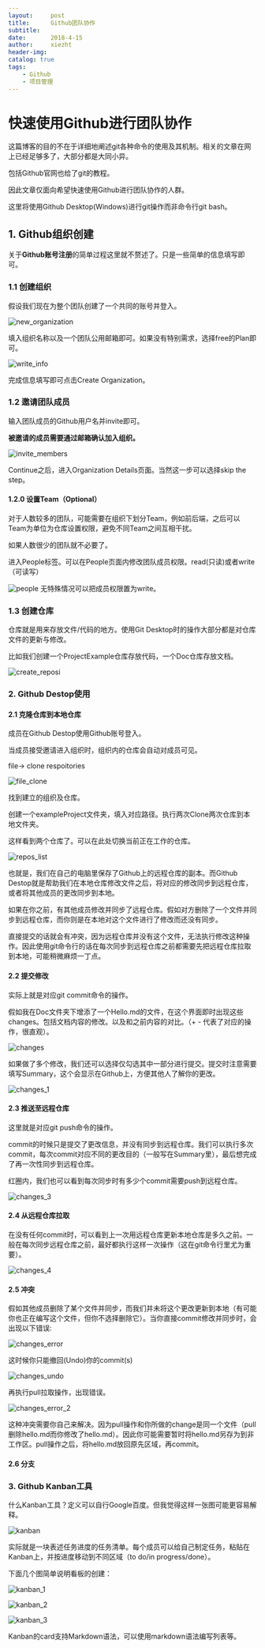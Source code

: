 ```yaml
---
layout:     post
title:      Github团队协作
subtitle:   
date:       2018-4-15
author:     xiezht
header-img: 
catalog: true
tags:
    - Github
    - 项目管理
---
```


# 快速使用Github进行团队协作

这篇博客的目的不在于详细地阐述git各种命令的使用及其机制。相关的文章在网上已经足够多了，大部分都是大同小异。

包括Github官网也给了git的教程。

因此文章仅面向希望快速使用Github进行团队协作的人群。

这里将使用Github Desktop(Windows)进行git操作而非命令行git bash。



## 1. Github组织创建

关于**Github账号注册**的简单过程这里就不赘述了。只是一些简单的信息填写即可。

### 1.1 创建组织

假设我们现在为整个团队创建了一个共同的账号并登入。

![new_organization](https://github.com/xiezht/xiezht.github.io/blob/master/postImg/new_organization.png)

填入组织名称以及一个团队公用邮箱即可。如果没有特别需求，选择free的Plan即可。

![write_info](https://github.com/xiezht/xiezht.github.io/blob/master/postImg/wirte_info.png)

完成信息填写即可点击Create Organization。

### 1.2 邀请团队成员

输入团队成员的Github用户名并invite即可。

**被邀请的成员需要通过邮箱确认加入组织。**

![invite_members](https://github.com/xiezht/xiezht.github.io/blob/master/postImg/invite_members.png)

Continue之后，进入Organization Details页面。当然这一步可以选择skip the step。

#### 1.2.0 设置Team（Optional）

对于人数较多的团队，可能需要在组织下划分Team，例如前后端，之后可以Team为单位为仓库设置权限，避免不同Team之间互相干扰。

如果人数很少的团队就不必要了。

进入People标签。可以在People页面内修改团队成员权限。read(只读)或者write（可读写）

![people](https://github.com/xiezht/xiezht.github.io/blob/master/postImg/repos.png)
无特殊情况可以把成员权限置为write。


### 1.3 创建仓库

仓库就是用来存放文件/代码的地方。使用Git Desktop时的操作大部分都是对仓库文件的更新与修改。

比如我们创建一个ProjectExample仓库存放代码，一个Doc仓库存放文档。

![create_reposi](https://github.com/xiezht/xiezht.github.io/blob/master/postImg/create_repos.png)


### 2. Github Destop使用


#### 2.1 克隆仓库到本地仓库

成员在Github Destop使用Github账号登入。

当成员接受邀请进入组织时，组织内的仓库会自动对成员可见。

file-> clone respoitories

![file_clone](https://github.com/xiezht/xiezht.github.io/blob/master/postImg/file.png)

找到建立的组织及仓库。

创建一个exampleProject文件夹，填入对应路径。执行两次Clone两次仓库到本地文件夹。

这样看到两个仓库了。可以在此处切换当前正在工作的仓库。

![repos_list](https://github.com/xiezht/xiezht.github.io/blob/master/postImg/repos_list.png)


也就是，我们在自己的电脑里保存了Github上的远程仓库的副本。而Github Destop就是帮助我们在本地仓库修改文件之后，将对应的修改同步到远程仓库，或者将其他成员的更改同步到本地。

如果在你之前，有其他成员修改并同步了远程仓库。假如对方删除了一个文件并同步到远程仓库，而你则是在本地对这个文件进行了修改而还没有同步。

直接提交的话就会有冲突，因为远程仓库并没有这个文件，无法执行修改这种操作。因此使用git命令行的话在每次同步到远程仓库之前都需要先把远程仓库拉取到本地，可能稍微麻烦一丁点。

#### 2.2 提交修改

实际上就是对应git commit命令的操作。

假如我在Doc文件夹下增添了一个Hello.md的文件，在这个界面即时出现这些changes。包括文档内容的修改。以及和之前内容的对比。（+ - 代表了对应的操作，很直观）。

![changes](https://github.com/xiezht/xiezht.github.io/blob/master/postImg/changes.png)

如果做了多个修改，我们还可以选择仅勾选其中一部分进行提交。提交时注意需要填写Summary，这个会显示在Github上，方便其他人了解你的更改。

![changes_1](https://github.com/xiezht/xiezht.github.io/blob/master/postImg/changes_1.png)

#### 2.3 推送至远程仓库

这里就是对应git push命令的操作。

commit的时候只是提交了更改信息，并没有同步到远程仓库。我们可以执行多次commit，每次commit对应不同的更改目的（一般写在Summary里），最后想完成了再一次性同步到远程仓库。

红圈内，我们也可以看到每次同步时有多少个commit需要push到远程仓库。

![changes_3](https://github.com/xiezht/xiezht.github.io/blob/master/postImg/changes_3.png)

#### 2.4 从远程仓库拉取

在没有任何commit时，可以看到上一次用远程仓库更新本地仓库是多久之前。一般在每次同步远程仓库之前，最好都执行这样一次操作（这在git命令行里尤为重要）。

![changes_4](https://github.com/xiezht/xiezht.github.io/blob/master/postImg/changes_4.png)

#### 2.5 冲突

假如其他成员删除了某个文件并同步，而我们并未将这个更改更新到本地（有可能你也正在编写这个文件，但你不选择删除它）。当你直接commit修改并同步时，会出现以下错误:

![changes_error](https://github.com/xiezht/xiezht.github.io/blob/master/postImg/chaneges_error.png)

这时候你只能撤回(Undo)你的commit(s)

![changes_undo](https://github.com/xiezht/xiezht.github.io/blob/master/postImg/chaneges_undo.png)

再执行pull拉取操作，出现错误。

![changes_error_2](https://github.com/xiezht/xiezht.github.io/blob/master/postImg/chaneges_error_2.png)

这种冲突需要你自己来解决。因为pull操作和你所做的change是同一个文件（pull删除hello.md而你修改了hello.md）。因此你可能需要暂时将hello.md另存为到非工作区。pull操作之后，将hello.md放回原先区域，再commit。


#### 2.6 分支



### 3. Github Kanban工具

什么Kanban工具？定义可以自行Google百度。但我觉得这样一张图可能更容易解释。

![kanban](https://github.com/xiezht/xiezht.github.io/blob/master/postImg/kanban.png)

实际就是一块表述任务进度的任务清单。每个成员可以给自己制定任务，粘贴在Kanban上，并按进度移动到不同区域（to do/in progress/done）。

下面几个图简单说明看板的创建：

![kanban_1](https://github.com/xiezht/xiezht.github.io/blob/master/postImg/kanban_1.png)

![kanban_2](https://github.com/xiezht/xiezht.github.io/blob/master/postImg/kanban_2.png)

![kanban_3](https://github.com/xiezht/xiezht.github.io/blob/master/postImg/kanban_3.png)

Kanban的card支持Markdown语法，可以使用markdown语法编写列表等。

